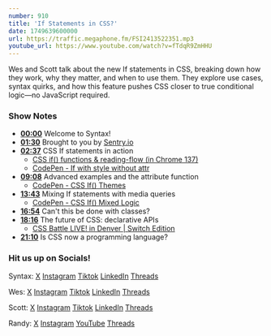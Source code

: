 ```yaml
---
number: 910
title: 'If Statements in CSS?'
date: 1749639600000
url: https://traffic.megaphone.fm/FSI2413522351.mp3
youtube_url: https://www.youtube.com/watch?v=fTdqR9ZmHHU
---
```


Wes and Scott talk about the new If statements in CSS, breaking down how they work, why they matter, and when to use them. They explore use cases, syntax quirks, and how this feature pushes CSS closer to true conditional logic—no JavaScript required.

### Show Notes

- **[00:00](#t=00:00)** Welcome to Syntax!
- **[01:30](#t=01:30)** Brought to you by [Sentry.io](https://sentry.io/)
- **[02:37](#t=02:37)** CSS If statements in action
  - [CSS if() functions & reading-flow (in Chrome 137)](https://www.youtube.com/watch?v=Apn8ucs7AL0)
  - [CodePen - If with style without attr](https://codepen.io/stolinski/pen/bNdwVQX?editors=1100)
- **[09:08](#t=09:08)** Advanced examples and the attribute function
  - [CodePen - CSS If() Themes](https://codepen.io/stolinski/pen/ogXLbQv)
- **[13:43](#t=13:43)** Mixing If statements with media queries
  - [CodePen - CSS If() Mixed Logic](https://codepen.io/stolinski/pen/azOmdNY)
- **[16:54](#t=16:54)** Can't this be done with classes?
- **[18:16](#t=18:16)** The future of CSS: declarative APIs
  - [CSS Battle LIVE! in Denver | Switch Edition](https://www.youtube.com/watch?v=SAYSmESD-h8)
- **[21:10](#t=21:10)** Is CSS now a programming language?

### Hit us up on Socials!

Syntax: [X](https://twitter.com/syntaxfm) [Instagram](https://www.instagram.com/syntax_fm/) [Tiktok](https://www.tiktok.com/@syntaxfm) [LinkedIn](https://www.linkedin.com/company/96077407/admin/feed/posts/) [Threads](https://www.threads.net/@syntax_fm)

Wes: [X](https://twitter.com/wesbos) [Instagram](https://www.instagram.com/wesbos/) [Tiktok](https://www.tiktok.com/@wesbos) [LinkedIn](https://www.linkedin.com/in/wesbos/) [Threads](https://www.threads.net/@wesbos)

Scott: [X](https://twitter.com/stolinski) [Instagram](https://www.instagram.com/stolinski/) [Tiktok](https://www.tiktok.com/@stolinski) [LinkedIn](https://www.linkedin.com/in/stolinski/) [Threads](https://www.threads.net/@stolinski)

Randy: [X](https://twitter.com/randyrektor) [Instagram](https://www.instagram.com/randyrektor/) [YouTube](https://www.youtube.com/@randyrektor) [Threads](https://www.threads.net/@randyrektor)
